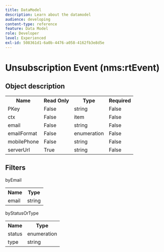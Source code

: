 ```yaml
---
title: DataModel
description: Learn about the datamodel
audience: developing
content-type: reference
feature: Data Model
role: Developer
level: Experienced
exl-id: 508361d1-6a0b-4476-a058-4162fb3e8d5e
---
```

# Unsubscription Event (nms:rtEvent)

## Object description

<table>
               <tr>
                  <th>Name</th>
                  <th>Read Only</th>
                  <th>Type</th>
                  <th>Required</th>
               </tr>
               <tr>
                  <td>PKey</td>
                  <td>False</td>
                  <td>string</td>
                  <td>False</td>
               </tr>
               <tr>
                  <td>ctx</td>
                  <td>False</td>
                  <td>item</td>
                  <td>False</td>
               </tr>
               <tr>
                  <td>email</td>
                  <td>False</td>
                  <td>string</td>
                  <td>False</td>
               </tr>
               <tr>
                  <td>emailFormat</td>
                  <td>False</td>
                  <td>enumeration</td>
                  <td>False</td>
               </tr>
               <tr>
                  <td>mobilePhone</td>
                  <td>False</td>
                  <td>string</td>
                  <td>False</td>
               </tr>
               <tr>
                  <td>serverUrl</td>
                  <td>True</td>
                  <td>string</td>
                  <td>False</td>
               </tr>
            </table>

## Filters

byEmail

<table>
    <tr>
    <th>Name</th>
    <th>Type</th>
    </tr>
    <tr>
    <td>email</td>
    <td>string</td>
    </tr>
</table>

byStatusOrType

<table>
        <tr>
        <th>Name</th>
        <th>Type</th>
        </tr>
        <tr>
        <td>status</td>
        <td>enumeration</td>
        </tr>
        <tr>
        <td>type</td>
        <td>string</td>
        </tr>
    </table>
